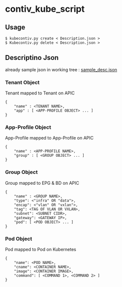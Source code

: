 # contiv_kube_script

## Usage

	$ kubecontiv.py create < Description.json >
	$ Kubecontiv.py delete < Description.json >

## Descriptino Json

already sample json in working tree : [sample_desc.json](https://github.com/CiscoKorea/contiv_kube_script/blob/master/sample_desc.json)

### Tenant Object

Tenant mapped to Tenant on APIC

	{
		"name" : <TENANT NAME>,
		"app" : [ <APP-PROFILE OBJECT> ... ]
	}
	
### App-Profile Object

App-Profile mapped to App-Profile on APIC

	{
		"name" : <APP-PROFILE NAME>,
		"group" : [ <GROUP OBJECT> ... ]
	}
	
### Group Object

Group mapped to EPG & BD on APIC

	{
		"name" : <GROUP NAME>, 
		"type": <"infra" OR "data">,
		"encap": <"vlan" OR "vxlan">,
		"tag": <TAG OF VLAN OR VXLAN>,
		"subnet": <SUBNET CIDR>,
		"gateway": <GATEWAY IP>,
		"pod": [ <POD OBJECT> ... ]
	}
	
### Pod Object

Pod mapped to Pod on Kubernetes

	{
		"name": <POD NAME>,
		"cname": <CONTAINER NAME>,
		"image": <CONTAINER IMAGE>,
		"command": [ <COMMAND 1>, <COMMAND 2> ]
	}
